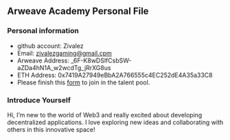 ## Arweave Academy Personal File

### Personal information

- github account: Zivalez
- Email: zivalezgaming@gmail.cpm
- Arweave Address: _6F-K8wDSlfCsbSW-aZDa4hN1A_w2wcdTg_jRrXG8us
- ETH Address: 0x7419A27949eBbA2A766555c4EC252dE4A35a33C8
- Please finish this [form](https://docs.google.com/forms/d/e/1FAIpQLSfWA5fIIcBgmRppm3jNz5vmf9Mai_QMVil-2pO4r7YKn_Zhtw/viewform?usp=sf_link) to join in the talent pool.

### Introduce Yourself
Hi, I’m new to the world of Web3 and really excited about developing decentralized applications. I love exploring new ideas and collaborating with others in this innovative space!